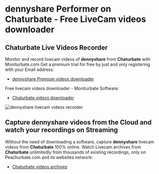 # dennyshare Performer on Chaturbate - Free LiveCam videos downloader

## Chaturbate Live Videos Recorder

Monitor and record livecam videos of **dennyshare** from **Chaturbate** with Moniturbate.com
Get a premium trial for free by just and only registering with your Email address:
* [dennyshare Premium videos downloader](https://moniturbate.com/request-demo-licence-key.html)

Free livecam videos downloader - Moniturbate Software:
* [Chaturbate videos downloader](https://moniturbate.com/moniturbate-download-software.html)

![dennyshare livecam videos recorder](https://peachurnet.com/templates/moniturbate-software.png)


## Capture dennyshare videos from the Cloud and watch your recordings on Streaming

Without the need of downloading a software, capture **dennyshare** livecam videos from **Chaturbate** 100% online.
Watch Livecam archives from **Chaturbate** unlimitedly from thousands of existing recordings, only on Peachurbate.com and its websites network:
* [Chaturbate videos archives](https://peachurnet.com/)